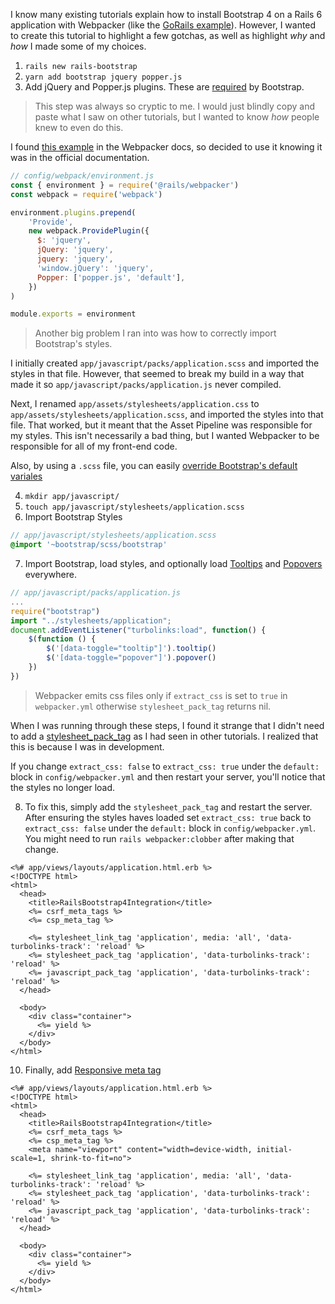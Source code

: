 I know many existing tutorials explain how to install Bootstrap 4 on a Rails 6 application with Webpacker (like the [GoRails example](https://gorails.com/episodes/how-to-use-bootstrap-with-webpack-and-rails)). However, I wanted to create this tutorial to highlight a few gotchas, as well as highlight _why_ and _how_ I made some of my choices.

1. `rails new rails-bootstrap`
2. `yarn add bootstrap jquery popper.js`
3. Add jQuery and Popper.js plugins. These are [required](https://getbootstrap.com/docs/4.5/getting-started/introduction/#js) by Bootstrap. 

> This step was always so cryptic to me. I would just blindly copy and paste what I saw on other tutorials, but I wanted to know _how_ people knew to even do this. 

I found [this example](https://github.com/rails/webpacker/blob/749675d9c035dbc8777f718582e3e4804147e9e5/docs/webpack.md#plugins) in the Webpacker docs, so decided to use it knowing it was in the official documentation.

```js
// config/webpack/environment.js
const { environment } = require('@rails/webpacker')
const webpack = require('webpack')

environment.plugins.prepend(
    'Provide',
    new webpack.ProvidePlugin({
      $: 'jquery',
      jQuery: 'jquery',
      jquery: 'jquery',
      'window.jQuery': 'jquery',
      Popper: ['popper.js', 'default'],
    })
)

module.exports = environment
```
> Another big problem I ran into was how to correctly import Bootstrap's styles.

I initially created `app/javascript/packs/application.scss` and imported the styles in that file. However, that seemed to break my build in a way that made it so `app/javascript/packs/application.js` never compiled.

Next, I renamed `app/assets/stylesheets/application.css` to `app/assets/stylesheets/application.scss`, and imported the styles into that file. That worked, but it meant that the Asset Pipeline was responsible for my styles. This isn't necessarily a bad thing, but I wanted Webpacker to be responsible for all of my front-end code.

Also, by using a `.scss` file, you can easily [override Bootstrap's default variales](https://getbootstrap.com/docs/4.5/getting-started/theming/#variable-defaults)

4. `mkdir app/javascript/`
5. `touch app/javascript/stylesheets/application.scss`
6. Import Bootstrap Styles

```scss
// app/javascript/stylesheets/application.scss
@import '~bootstrap/scss/bootstrap'
``` 

7. Import Bootstrap, load styles, and optionally load [Tooltips](https://getbootstrap.com/docs/4.5/components/tooltips/#example-enable-tooltips-everywhere) and [Popovers](https://getbootstrap.com/docs/4.5/components/popovers/#example-enable-popovers-everywhere) everywhere.

```js
// app/javascript/packs/application.js
...
require("bootstrap")
import "../stylesheets/application";
document.addEventListener("turbolinks:load", function() {
    $(function () {
        $('[data-toggle="tooltip"]').tooltip()
        $('[data-toggle="popover"]').popover()
    })
})
```

> Webpacker emits css files only if `extract_css` is set to `true` in `webpacker.yml` otherwise `stylesheet_pack_tag` returns nil.

When I was running through these steps, I found it strange that I didn't need to add a [stylesheet_pack_tag](https://github.com/rails/webpacker/blob/bf278f9787704ed0f78038ad7d36c008abc2edfd/docs/css.md#link-styles-from-your-rails-views) as I had seen in other tutorials. I realized that this is because I was in development.

If you change `extract_css: false` to `extract_css: true` under the `default:` block in `config/webpacker.yml` and then restart your server, you'll notice that the styles no longer load.

8. To fix this, simply add the `stylesheet_pack_tag` and restart the server. After ensuring the styles haves loaded set `extract_css: true` back to `extract_css: false` under the `default:` block in `config/webpacker.yml`. You might need to run `rails webpacker:clobber` after making that change.

```erb{10}
<%# app/views/layouts/application.html.erb %>
<!DOCTYPE html>
<html>
  <head>
    <title>RailsBootstrap4Integration</title>
    <%= csrf_meta_tags %>
    <%= csp_meta_tag %>

    <%= stylesheet_link_tag 'application', media: 'all', 'data-turbolinks-track': 'reload' %>
    <%= stylesheet_pack_tag 'application', 'data-turbolinks-track': 'reload' %>
    <%= javascript_pack_tag 'application', 'data-turbolinks-track': 'reload' %>
  </head>

  <body>
    <div class="container">
      <%= yield %>
    </div>
  </body>
</html>

```

10. Finally, add [Responsive meta tag](https://getbootstrap.com/docs/4.5/getting-started/introduction/#responsive-meta-tag)

```erb{8}
<%# app/views/layouts/application.html.erb %>
<!DOCTYPE html>
<html>
  <head>
    <title>RailsBootstrap4Integration</title>
    <%= csrf_meta_tags %>
    <%= csp_meta_tag %>
    <meta name="viewport" content="width=device-width, initial-scale=1, shrink-to-fit=no">

    <%= stylesheet_link_tag 'application', media: 'all', 'data-turbolinks-track': 'reload' %>
    <%= stylesheet_pack_tag 'application', 'data-turbolinks-track': 'reload' %>
    <%= javascript_pack_tag 'application', 'data-turbolinks-track': 'reload' %>
  </head>

  <body>
    <div class="container">
      <%= yield %>
    </div>
  </body>
</html>
```
